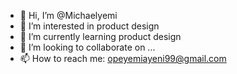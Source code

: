 - 👋 Hi, I’m @Michaelyemi
- 👀 I’m interested in product design 
- 🌱 I’m currently learning product design
- 💞️ I’m looking to collaborate on ...
- 📫 How to reach me: opeyemiayeni99@gmail.com 

<!---
Michaelyemi/Michaelyemi is a ✨ special ✨ repository because its `README.md` (this file) appears on your GitHub profile.
You can click the Preview link to take a look at your changes.
--->
